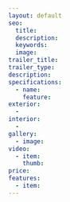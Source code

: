 ```yaml
---
layout: default
seo:
  title:
  description:
  keywords:
  image:
trailer_title:
trailer_type:
description:
specifications:
  - name:
    feature:
exterior:
  -
interior:
  -
gallery:
  - image:
video:
  - item:
    thumb:
price:
features:
  - item:
---
```

